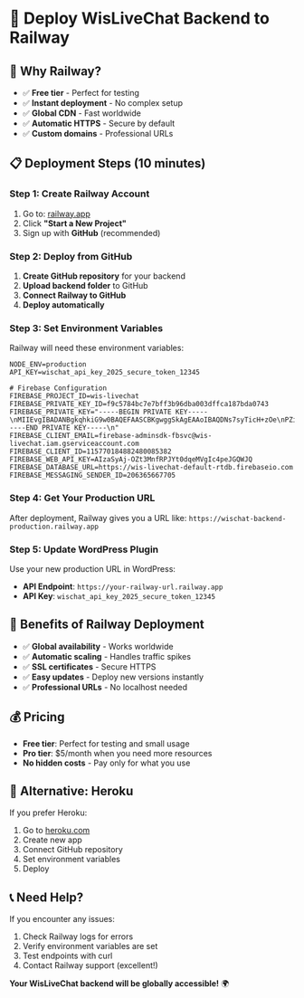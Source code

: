 # 🚀 Deploy WisLiveChat Backend to Railway

## 🎯 **Why Railway?**
- ✅ **Free tier** - Perfect for testing
- ✅ **Instant deployment** - No complex setup
- ✅ **Global CDN** - Fast worldwide
- ✅ **Automatic HTTPS** - Secure by default
- ✅ **Custom domains** - Professional URLs

## 📋 **Deployment Steps (10 minutes)**

### **Step 1: Create Railway Account**
1. Go to: [railway.app](https://railway.app)
2. Click **"Start a New Project"**
3. Sign up with **GitHub** (recommended)

### **Step 2: Deploy from GitHub**
1. **Create GitHub repository** for your backend
2. **Upload backend folder** to GitHub
3. **Connect Railway to GitHub**
4. **Deploy automatically**

### **Step 3: Set Environment Variables**
Railway will need these environment variables:

```env
NODE_ENV=production
API_KEY=wischat_api_key_2025_secure_token_12345

# Firebase Configuration
FIREBASE_PROJECT_ID=wis-livechat
FIREBASE_PRIVATE_KEY_ID=f9c5784bc7e7bff3b96dba003dffca187bda0743
FIREBASE_PRIVATE_KEY="-----BEGIN PRIVATE KEY-----\nMIIEvgIBADANBgkqhkiG9w0BAQEFAASCBKgwggSkAgEAAoIBAQDNs7syTicH+zOe\nPZiDNVw3pq0LwqbuAvBeoNZ/mfgFahQOw5wccSy2s85Rz3QkbV1FvkXCrw1SfeJP\n0TT575Il6waW4ensXyimtdwkJjdb4WS4crMln+YAFGN9j4szKJ/FnyuftSyqlp3T\nqdetPB8fi2x5ePhrhc+XK+q44qbnvttTlLeXkvVk3dLncowAl0+iQcF/MJM1rA2M\ncmB5ZUVFW+BzGgJyTq3+6h+RuA9g1TSvE0mDm84TSjX3FepeDPFuLXZ7rUJba3gw\nMeMJzPfKaSHB0Hp1QVxX8Z19BPeqJuNcYU2bqbJoeXzpPPRYuQ9bmoom95aOTrqC\nPAU4XWwNAgMBAAECggEAD3Z/z2/FilmNT0tlEBPuSzap0nT+9GxfIlXn2e66kLmh\nKVz1+sNdL5zDmS3Flslr1gbQGqrrDvTsksBwwYsLSvNoauYvnfenSCTqmAMRbUQ7\nvIvOwLjM4tulgPZN6foXTJVDA73sTiSFV7hwQJMA6e+ip1z7G6YS7VO9UMmk702s\njG7m8jqcCyiibF6aE0cPp0SQvlpw9uMneRh9Xyt8M/eQdLERdxXj9miKQc6934Mv\n0sdCt61rtvwtbI0Vhg3FUho9jxDsgrncvwuKa/yrrSwIaGSVjgqhMqwZzOkVWr1a\nNzdTnce2unwYOQ949pUILfGRv0utcgpnvS5qZAdyBwKBgQDtsTc1d4QKP49IAGPG\nennDHDIuqshTaXVNafisDPjCzgF/0n8E/wKHYUlpYzihdR4n0uLvNaDgKeRLVpfc\nHz3J5Mbb+JlmExjp97wHv76J+fWoSJQ4oIAnkJn5mpCExHtQUh/L24XyD55VBrhl\nBdVoQSciJFltG63nFw8oIEFatwKBgQDdi7zQ+T0FthhJvVr6vbxT/vGDCXPmCf4k\npVKGlUZf8E+f++eaRPQEgwxR+iuTh4aM7UfXM/cQSmuV1gPH4Q0TbuwJ1CRhiTth\nj/qFpsFOW7q2e6bxEputAePduEQpHh5CzeXMn/ub268u/u6QnrsU04h+Yz+giaFH\nbGoSxpY7WwKBgFeDFMGRtEKVriojQpjzxNrKCcvWwxS60h5jctPdnsUSVcj69hsf\nzI2NixrLFjGTzjt5UGYkB4wgwFXglt7LfdNUcMbSW6ASTezucgMkXIGuTvzbY/8J\nUMXAXoBgoO7Q7FnhMqW6uDEsAO5rH/7JzA2rVz4hxe7+7uMTQVhTr9w3AoGBAMIp\nIUWT6WMD/61AgmeVuWNz332T3zsQLuc27Gh+krqqBV6UipmtLJ53q2h884vMDqOb\noIZ+SFzCnB8o/Q9DsQ4C/GJwxaGlf6E1ab2QM4HU6oHbRKeqQz0Qlv9N6o6Okr7B\nbFA1NXGWyqVJTxL3ycWqzcjWeoDbnbjWzu+9kxRZAoGBAKpQYRsl1wu1iFoo4HJH\nHxWJZ+Hlh8NkR/KmqQ/KwgLtcR+ytGktW7ozApOIvySJnw9rAE5LszlnIF6sintM\n1heaXHu6aryZQkcBSF9pSzYiKHgsF9p9F7FLzxCvrfKZjr77iZg22QrsYdZKJME/\nS5Ye3E0Lm+oAuJ1niyVOCLDO\n-----END PRIVATE KEY-----\n"
FIREBASE_CLIENT_EMAIL=firebase-adminsdk-fbsvc@wis-livechat.iam.gserviceaccount.com
FIREBASE_CLIENT_ID=115770184882480085382
FIREBASE_WEB_API_KEY=AIzaSyAj-OZt3MnfRPJYt0dqeMVgIc4peJGQWJQ
FIREBASE_DATABASE_URL=https://wis-livechat-default-rtdb.firebaseio.com
FIREBASE_MESSAGING_SENDER_ID=206365667705
```

### **Step 4: Get Your Production URL**
After deployment, Railway gives you a URL like:
`https://wischat-backend-production.railway.app`

### **Step 5: Update WordPress Plugin**
Use your new production URL in WordPress:
- **API Endpoint**: `https://your-railway-url.railway.app`
- **API Key**: `wischat_api_key_2025_secure_token_12345`

## 🎉 **Benefits of Railway Deployment**
- ✅ **Global availability** - Works worldwide
- ✅ **Automatic scaling** - Handles traffic spikes
- ✅ **SSL certificates** - Secure HTTPS
- ✅ **Easy updates** - Deploy new versions instantly
- ✅ **Professional URLs** - No localhost needed

## 💰 **Pricing**
- **Free tier**: Perfect for testing and small usage
- **Pro tier**: $5/month when you need more resources
- **No hidden costs** - Pay only for what you use

## 🔧 **Alternative: Heroku**
If you prefer Heroku:
1. Go to [heroku.com](https://heroku.com)
2. Create new app
3. Connect GitHub repository
4. Set environment variables
5. Deploy

## 📞 **Need Help?**
If you encounter any issues:
1. Check Railway logs for errors
2. Verify environment variables are set
3. Test endpoints with curl
4. Contact Railway support (excellent!)

**Your WisLiveChat backend will be globally accessible!** 🌍
